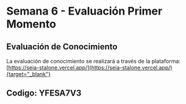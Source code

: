 # Semana 6 - Evaluación Primer Momento

## Evaluación de Conocimiento

La evaluación de conocimiento se realizará a través de la plataforma:
[https://seia-stalone.vercel.app/](https://seia-stalone.vercel.app/){target="_blank"}


## Codigo: YFESA7V3



